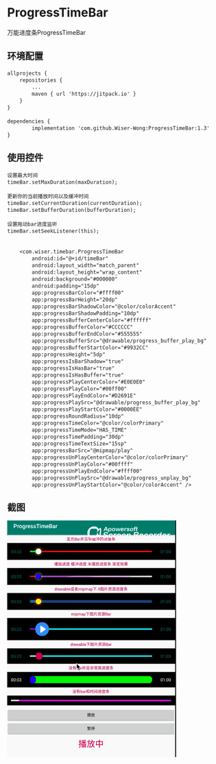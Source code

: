 # ProgressTimeBar
万能进度条ProgressTimeBar

## 环境配置
    allprojects {
		repositories {
			...
			maven { url 'https://jitpack.io' }
		}
	}
    
    dependencies {
	        implementation 'com.github.Wiser-Wong:ProgressTimeBar:1.3'
	}


## 使用控件

    设置最大时间
    timeBar.setMaxDuration(maxDuration);
    
    更新你的当前播放时间以及缓冲时间
    timeBar.setCurrentDuration(currentDuration);
    timeBar.setBufferDuration(bufferDuration);
    
    设置拖动bar进度监听
    timeBar.setSeekListener(this);
	
	
        <com.wiser.timebar.ProgressTimeBar
            android:id="@+id/timeBar"
            android:layout_width="match_parent"
            android:layout_height="wrap_content"
            android:background="#000000"
            android:padding="15dp"
            app:progressBarColor="#ffff00"
            app:progressBarHeight="20dp"
            app:progressBarShadowColor="@color/colorAccent"
            app:progressBarShadowPadding="10dp"
            app:progressBufferCenterColor="#ffffff"
            app:progressBufferColor="#CCCCCC"
            app:progressBufferEndColor="#555555"
            app:progressBufferSrc="@drawable/progress_buffer_play_bg"
            app:progressBufferStartColor="#9932CC"
            app:progressHeight="5dp"
            app:progressIsBarShadow="true"
            app:progressIsHasBar="true"
            app:progressIsHasBuffer="true"
            app:progressPlayCenterColor="#E0E0E0"
            app:progressPlayColor="#00ff00"
            app:progressPlayEndColor="#D2691E"
            app:progressPlaySrc="@drawable/progress_buffer_play_bg"
            app:progressPlayStartColor="#0000EE"
            app:progressRoundRadius="10dp"
            app:progressTimeColor="@color/colorPrimary"
            app:progressTimeMode="HAS_TIME"
            app:progressTimePadding="30dp"
            app:progressTimeTextSize="15sp"
            app:progressBarSrc="@mipmap/play"
            app:progressUnPlayCenterColor="@color/colorPrimary"
            app:progressUnPlayColor="#00ffff"
            app:progressUnPlayEndColor="#ffff00"
            app:progressUnPlaySrc="@drawable/progress_unplay_bg"
            app:progressUnPlayStartColor="@color/colorAccent" />



## 截图
![images](https://github.com/Wiser-Wong/ProgressTimeBar/blob/master/images/timebar.gif)
